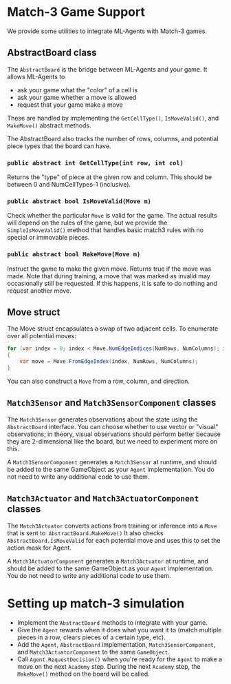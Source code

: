 # Match-3 Game Support

We provide some utilities to integrate ML-Agents with Match-3 games.

## AbstractBoard class
The `AbstractBoard` is the bridge between ML-Agents and your game. It allows ML-Agents to
* ask your game what the "color" of a cell is
* ask your game whether a move is allowed
* request that your game make a move

These are handled by implementing the `GetCellType()`, `IsMoveValid()`, and `MakeMove()` abstract methods.

The AbstractBoard also tracks the number of rows, columns, and potential piece types that the board can have.

### `public abstract int GetCellType(int row, int col)`
Returns the "type" of piece at the given row and column.
This should be between 0 and NumCellTypes-1 (inclusive).

### `public abstract bool IsMoveValid(Move m)`
Check whether the particular `Move` is valid for the game.
The actual results will depend on the rules of the game, but we provide the `SimpleIsMoveValid()` method
that handles basic match3 rules with no special or immovable pieces.

### `public abstract bool MakeMove(Move m)`
Instruct the game to make the given move. Returns true if the move was made.
Note that during training, a move that was marked as invalid may occasionally still be
requested. If this happens, it is safe to do nothing and request another move.

## Move struct
The Move struct encapsulates a swap of two adjacent cells. To enumerate over all potential moves:
```csharp
for (var index = 0; index < Move.NumEdgeIndices(NumRows, NumColumns); index++)
{
    var move = Move.FromEdgeIndex(index, NumRows, NumColumns);
}
```
You can also construct a `Move` from a row, column, and direction.

## `Match3Sensor` and `Match3SensorComponent` classes
The `Match3Sensor` generates observations about the state using the `AbstractBoard` interface. You can
choose whether to use vector or "visual" observations; in theory, visual observations should perform
better because they are 2-dimensional like the board, but we need to experiment more on this.

A `Match3SensorComponent` generates a `Match3Sensor` at runtime, and should be added to the same GameObject
as your `Agent` implementation. You do not need to write any additional code to use them.

## `Match3Actuator` and `Match3ActuatorComponent` classes
The `Match3Actuator` converts actions from training or inference into a `Move` that is sent to` AbstractBoard.MakeMove()`
It also checks `AbstractBoard.IsMoveValid` for each potential move and uses this to set the action mask for Agent.

A `Match3ActuatorComponent` generates a `Match3Actuator` at runtime, and should be added to the same GameObject
as your `Agent` implementation.  You do not need to write any additional code to use them.

# Setting up match-3 simulation
* Implement the `AbstractBoard` methods to integrate with your game.
* Give the `Agent` rewards when it does what you want it to (match multiple pieces in a row, clears pieces of a certain
type, etc).
* Add the `Agent`, `AbstractBoard` implementation, `Match3SensorComponent`, and `Match3ActuatorComponent` to the same
`GameObject`.
* Call `Agent.RequestDecision()` when you're ready for the `Agent` to make a move on the next `Academy` step. During
the next `Academy` step, the `MakeMove()` method on the board will be called.
